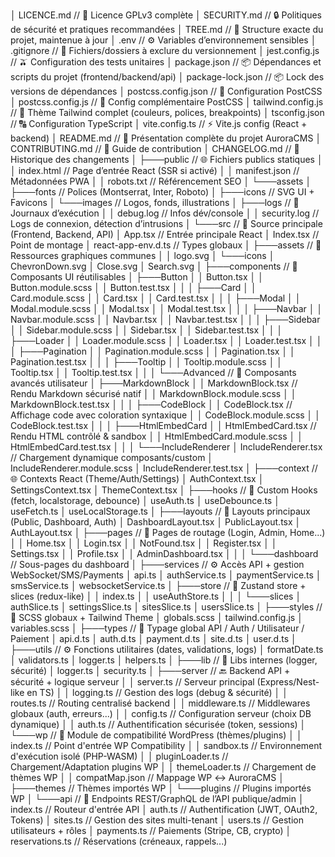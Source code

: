│   LICENCE.md              // 📄 Licence GPLv3 complète
│   SECURITY.md             // 🔒 Politiques de sécurité et pratiques recommandées
│   TREE.md                 // 🌳 Structure exacte du projet, maintenue à jour
│   .env                    // ⚙️  Variables d’environnement sensibles
│   .gitignore              // 📁 Fichiers/dossiers à exclure du versionnement
│   jest.config.js          // 🫒 Configuration des tests unitaires
│   package.json            // 📦 Dépendances et scripts du projet (frontend/backend/api)
│   package-lock.json       // 📦 Lock des versions de dépendances
│   postcss.config.json     // 🎨 Configuration PostCSS
│   postcss.config.js       // 🎨 Config complémentaire PostCSS
│   tailwind.config.js      // 🎨 Thème Tailwind complet (couleurs, polices, breakpoints)
│   tsconfig.json           // 🔠 Configuration TypeScript
│   vite.config.ts          // ⚡ Vite.js config (React + backend)
│   README.md               // 📘 Présentation complète du projet AuroraCMS
│   CONTRIBUTING.md         // 🤝 Guide de contribution
│   CHANGELOG.md            // 📜 Historique des changements
│
├───public                  // 🌐 Fichiers publics statiques
│   │   index.html          // Page d’entrée React (SSR si activé)
│   │   manifest.json       // Métadonnées PWA
│   │   robots.txt          // Référencement SEO
│   └───assets
│       ├───fonts           // Polices (Montserrat, Inter, Roboto)
│       ├───icons           // SVG UI + Favicons
│       └───images          // Logos, fonds, illustrations
│
├───logs                    // 🧕 Journaux d’exécution
│   │   debug.log           // Infos dév/console
│   │   security.log        // Logs de connexion, détection d’intrusions
│
└───src                     // 🧠 Source principale (Frontend, Backend, API)
    │   App.tsx             // Entrée principale React
    │   Index.tsx           // Point de montage
    │   react-app-env.d.ts  // Types globaux
    │
    ├───assets              // 🎨 Ressources graphiques communes
    │   │   logo.svg
    │   └───icons
    │           ChevronDown.svg
    │           Close.svg
    │           Search.svg
    │
    ├───components          // 🧹 Composants UI réutilisables
    │   ├───Button
    │   │       Button.tsx
    │   │       Button.module.scss
    │   │       Button.test.tsx
    │   │
    │   ├───Card
    │   │       Card.module.scss
    │   │       Card.tsx
    │   │       Card.test.tsx
    │   │
    │   ├───Modal
    │   │       Modal.module.scss
    │   │       Modal.tsx
    │   │       Modal.test.tsx
    │   │
    │   ├───Navbar
    │   │       Navbar.module.scss
    │   │       Navbar.tsx
    │   │       Navbar.test.tsx
    │   │
    │   ├───Sidebar
    │   │       Sidebar.module.scss
    │   │       Sidebar.tsx
    │   │       Sidebar.test.tsx
    │   │
    │   ├───Loader
    │   │       Loader.module.scss
    │   │       Loader.tsx
    │   │       Loader.test.tsx
    │   │
    │   ├───Pagination
    │   │       Pagination.module.scss
    │   │       Pagination.tsx
    │   │       Pagination.test.tsx
    │   │
    │   ├───Tooltip
    │   │       Tooltip.module.scss
    │   │       Tooltip.tsx
    │   │       Tooltip.test.tsx
    │   │
    │   └───Advanced         // 🔄 Composants avancés utilisateur
    │       ├───MarkdownBlock
    │       │       MarkdownBlock.tsx          // Rendu Markdown sécurisé natif
    │       │       MarkdownBlock.module.scss
    │       │       MarkdownBlock.test.tsx
    │       │
    │       ├───CodeBlock
    │       │       CodeBlock.tsx               // Affichage code avec coloration syntaxique
    │       │       CodeBlock.module.scss
    │       │       CodeBlock.test.tsx
    │       │
    │       ├───HtmlEmbedCard
    │       │       HtmlEmbedCard.tsx           // Rendu HTML contrôlé & sandbox
    │       │       HtmlEmbedCard.module.scss
    │       │       HtmlEmbedCard.test.tsx
    │       │
    │       └───IncludeRenderer
    │               IncludeRenderer.tsx         // Chargement dynamique composants/custom
    │               IncludeRenderer.module.scss
    │               IncludeRenderer.test.tsx
    │
    ├───context             // 🌐 Contexts React (Theme/Auth/Settings)
    │       AuthContext.tsx
    │       SettingsContext.tsx
    │       ThemeContext.tsx
    │
    ├───hooks               // 🧽 Custom Hooks (fetch, localstorage, debounce)
    │       useAuth.ts
    │       useDebounce.ts
    │       useFetch.ts
    │       useLocalStorage.ts
    │
    ├───layouts             // 🧱 Layouts principaux (Public, Dashboard, Auth)
    │       DashboardLayout.tsx
    │       PublicLayout.tsx
    │       AuthLayout.tsx
    │
    ├───pages               // 📄 Pages de routage (Login, Admin, Home...)
    │   │   Home.tsx
    │   │   Login.tsx
    │   │   NotFound.tsx
    │   │   Register.tsx
    │   │   Settings.tsx
    │   │   Profile.tsx
    │   │   AdminDashboard.tsx
    │   │
    │   └───dashboard       // Sous-pages du dashboard
    │
    ├───services            // ⚙️ Accès API + gestion WebSocket/SMS/Payments
    │       api.ts
    │       authService.ts
    │       paymentService.ts
    │       smsService.ts
    │       websocketService.ts
    │
    ├───store               // 💃 Zustand store + slices (redux-like)
    │   │   index.ts
    │   │   useAuthStore.ts
    │   │
    │   └───slices
    │           authSlice.ts
    │           settingsSlice.ts
    │           sitesSlice.ts
    │           usersSlice.ts
    │
    ├───styles              // 🎨 SCSS globaux + Tailwind Theme
    │       globals.scss
    │       tailwind.config.js
    │       variables.scss
    │
    ├───types               // 💼 Typage global API / Auth / Utilisateur / Paiement
    │       api.d.ts
    │       auth.d.ts
    │       payment.d.ts
    │       site.d.ts
    │       user.d.ts
    │
    ├───utils               // ⚙️ Fonctions utilitaires (dates, validations, logs)
    │       formatDate.ts
    │       validators.ts
    │       logger.ts
    │       helpers.ts
    │
    ├───lib                 // 🔐 Libs internes (logger, sécurité)
    │       logger.ts
    │       security.ts
    │
    ├───server              // 🔙 Backend API + sécurité + logique serveur
    │   │   server.ts        // Serveur principal (Express/Nest-like en TS)
    │   │   logging.ts       // Gestion des logs (debug & sécurité)
    │   │   routes.ts        // Routing centralisé backend
    │   │   middleware.ts    // Middlewares globaux (auth, erreurs...)
    │   │   config.ts        // Configuration serveur (choix DB dynamique)
    │   │   auth.ts          // Authentification sécurisée (token, sessions)
    │   └───wp              // 📍 Module de compatibilité WordPress (thèmes/plugins)
    │       │   index.ts           // Point d'entrée WP Compatibility
    │       │   sandbox.ts         // Environnement d'exécution isolé (PHP-WASM)
    │       │   pluginLoader.ts    // Chargement/Adaptation plugins WP
    │       │   themeLoader.ts     // Chargement de thèmes WP
    │       │   compatMap.json     // Mappage WP ↔ AuroraCMS
    │       ├───themes            // Thèmes importés WP
    │       └───plugins           // Plugins importés WP
    │
    └───api                 // 📡 Endpoints REST/GraphQL de l’API publique/admin
        │   index.ts         // Routeur d'entrée API
        │   auth.ts          // Authentification (JWT, OAuth2, Tokens)
        │   sites.ts         // Gestion des sites multi-tenant
        │   users.ts         // Gestion utilisateurs + rôles
        │   payments.ts      // Paiements (Stripe, CB, crypto)
        │   reservations.ts  // Réservations (créneaux, rappels...)
